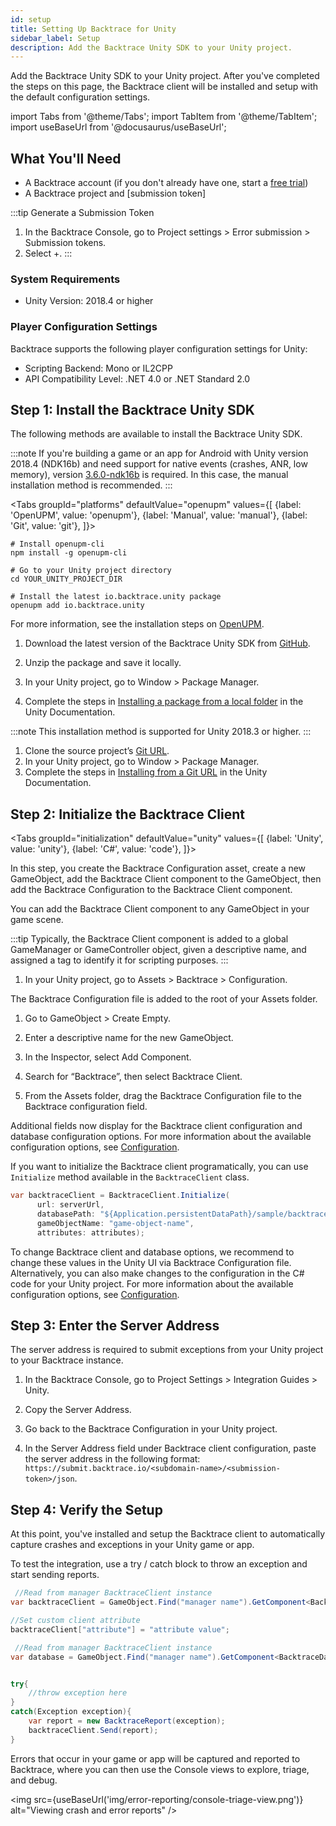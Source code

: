 ```yaml
---
id: setup
title: Setting Up Backtrace for Unity
sidebar_label: Setup
description: Add the Backtrace Unity SDK to your Unity project.
---
```

Add the Backtrace Unity SDK to your Unity project. After you've completed the steps on this page, the Backtrace client will be installed and setup with the default configuration settings.

import Tabs from '@theme/Tabs';
import TabItem from '@theme/TabItem';
import useBaseUrl from '@docusaurus/useBaseUrl';

## What You'll Need

 * A Backtrace account (if you don't already have one, start a [free trial](https://register.backtrace.io/signup/))
 * A Backtrace project and [submission token]

:::tip Generate a Submission Token
   1. In the Backtrace Console, go to Project settings > Error submission > Submission tokens.
   1. Select +.
:::

### System Requirements

* Unity Version: 2018.4 or higher

### Player Configuration Settings

Backtrace supports the following player configuration settings for Unity:

 * Scripting Backend: Mono or IL2CPP
 * API Compatibility Level: .NET 4.0 or .NET Standard 2.0


## Step 1: Install the Backtrace Unity SDK

The following methods are available to install the Backtrace Unity SDK.

:::note
If you're building a game or an app for Android with Unity version 2018.4 (NDK16b) and need support for native events (crashes, ANR, low memory), version [3.6.0-ndk16b](https://github.com/backtrace-labs/backtrace-unity/tree/3.6.0-ndk16b) is required. In this case, the manual installation method is recommended.
:::

<Tabs
  groupId="platforms"
  defaultValue="openupm"
  values={[
    {label: 'OpenUPM', value: 'openupm'},
    {label: 'Manual', value: 'manual'},
    {label: 'Git', value: 'git'},
  ]}>

  <TabItem value="openupm">

```
# Install openupm-cli
npm install -g openupm-cli

# Go to your Unity project directory
cd YOUR_UNITY_PROJECT_DIR

# Install the latest io.backtrace.unity package
openupm add io.backtrace.unity
```

For more information, see the installation steps on [OpenUPM](https://openupm.com/packages/io.backtrace.unity/).

  </TabItem>
  <TabItem value="manual">  

1. Download the latest version of the Backtrace Unity SDK from [GitHub](https://github.com/backtrace-labs/backtrace-unity/releases).

1. Unzip the package and save it locally.

1. In your Unity project, go to Window > Package Manager.

1. Complete the steps in [Installing a package from a local folder](https://docs.unity3d.com/Manual/upm-ui-local.html) in the Unity Documentation.

</TabItem>
<TabItem value="git">  

:::note
This installation method is supported for Unity 2018.3 or higher.
:::

1. Clone the source project’s [Git URL](https://github.com/backtrace-labs/backtrace-unity.git).
1. In your Unity project, go to Window > Package Manager.
1. Complete the steps in [Installing from a Git URL](https://docs.unity3d.com/Manual/upm-ui-giturl.html) in the Unity Documentation.

</TabItem>
</Tabs>

## Step 2: Initialize the Backtrace Client

<Tabs
  groupId="initialization"
  defaultValue="unity"
  values={[
    {label: 'Unity', value: 'unity'},
    {label: 'C#', value: 'code'},
  ]}>

  <TabItem value="unity">

In this step, you create the Backtrace Configuration asset, create a new GameObject, add the Backtrace Client component to the GameObject, then add the Backtrace Configuration to the Backtrace Client component.

You can add the Backtrace Client component to any GameObject in your game scene.

:::tip
Typically, the Backtrace Client component is added to a global GameManager or GameController object, given a descriptive name, and assigned a tag to identify it for scripting purposes.
:::

  1. In your Unity project, go to Assets > Backtrace > Configuration.

  The Backtrace Configuration file is added to the root of your Assets folder.

  1. Go to GameObject > Create Empty.

  1. Enter a descriptive name for the new GameObject.

  1. In the Inspector, select Add Component.

  1. Search for “Backtrace”, then select Backtrace Client.

  1. From the Assets folder, drag the Backtrace Configuration file to the Backtrace configuration field.

Additional fields now display for the Backtrace client configuration and database configuration options. For more information about the available configuration options, see [Configuration](/error-reporting/platform-integrations/unity/configuration).

  </TabItem>
  <TabItem value="code">

If you want to initialize the Backtrace client programatically, you can use `Initialize` method available in the `BacktraceClient` class.

```c#
var backtraceClient = BacktraceClient.Initialize(
      url: serverUrl,
      databasePath: "${Application.persistentDataPath}/sample/backtrace/path",
      gameObjectName: "game-object-name",
      attributes: attributes);
```

To change Backtrace client and database options, we recommend to change these values in the Unity UI via Backtrace Configuration file. Alternatively, you can also make changes to the configuration in the C# code for your Unity project. For more information about the available configuration options, see [Configuration](/error-reporting/platform-integrations/unity/configuration).

</TabItem>
</Tabs>


## Step 3: Enter the Server Address

The server address is required to submit exceptions from your Unity project to your Backtrace instance.

  1. In the Backtrace Console, go to Project Settings > Integration Guides > Unity.

  1. Copy the Server Address.

  1. Go back to the Backtrace Configuration in your Unity project.

  1. In the Server Address field under Backtrace client configuration, paste the server address in the following format: `https://submit.backtrace.io/<subdomain-name>/<submission-token>/json`.


## Step 4: Verify the Setup

At this point, you've installed and setup the Backtrace client to automatically capture crashes and exceptions in your Unity game or app.

To test the integration, use a try / catch block to throw an exception and start sending reports.

 ```c#
  //Read from manager BacktraceClient instance
 var backtraceClient = GameObject.Find("manager name").GetComponent<BacktraceClient>();

 //Set custom client attribute
 backtraceClient["attribute"] = "attribute value";

  //Read from manager BacktraceClient instance
 var database = GameObject.Find("manager name").GetComponent<BacktraceDatabase>();


 try{
     //throw exception here
 }
 catch(Exception exception){
     var report = new BacktraceReport(exception);
     backtraceClient.Send(report);
 }
 ```

Errors that occur in your game or app will be captured and reported to Backtrace, where you can then use the Console views to explore, triage, and debug.

  <img src={useBaseUrl('img/error-reporting/console-triage-view.png')} alt="Viewing crash and error reports" />

